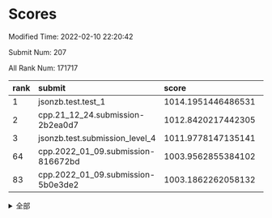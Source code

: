 # Scores

Modified Time: 2022-02-10 22:20:42

Submit Num: 207

All Rank Num: 171717

| rank |               submit               |       score        |       sigma        | pk_num |
| :--- | :--------------------------------- | :----------------- | :----------------- | :----- |
| 1    | jsonzb.test.test_1                 | 1014.1951446486531 | 0.8382410111450055 | 3317   |
| 2    | cpp.21_12_24.submission-2b2ea0d7   | 1012.8420217442305 | 0.8046553959051365 | 3317   |
| 3    | jsonzb.test.submission_level_4     | 1011.9778147135141 | 0.7918749911079892 | 3316   |
| 64   | cpp.2022_01_09.submission-816672bd | 1003.9562855384102 | 0.7210829725508012 | 3314   |
| 83   | cpp.2022_01_09.submission-5b0e3de2 | 1003.1862262058132 | 0.7256394946352339 | 3312   |


<details>
<summary>全部</summary>

| rank |                 submit                 |       score        |       sigma        | pk_num |
| :--- | :------------------------------------- | :----------------- | :----------------- | :----- |
| 1    | jsonzb.test.test_1                     | 1014.1951446486531 | 0.8382410111450055 | 3317   |
| 2    | cpp.21_12_24.submission-2b2ea0d7       | 1012.8420217442305 | 0.8046553959051365 | 3317   |
| 3    | jsonzb.test.submission_level_4         | 1011.9778147135141 | 0.7918749911079892 | 3316   |
| 4    | gobigger.level_3.submission_level_3_46 | 1011.6968114070569 | 0.7839850988483706 | 3319   |
| 5    | gobigger.level_3.submission_level_3_42 | 1011.5739453352653 | 0.7526631145781403 | 3315   |
| 6    | gobigger.level_3.submission_level_3_43 | 1011.4977911762119 | 0.7902934859173707 | 3315   |
| 7    | gobigger.level_3.submission_level_3_34 | 1011.24821548009   | 0.7711997766067842 | 3321   |
| 8    | gobigger.level_3.submission_level_3_10 | 1011.2064689197146 | 0.7835666520400819 | 3321   |
| 9    | gobigger.level_3.submission_level_3_8  | 1011.0212313284304 | 0.7568194484797952 | 3318   |
| 10   | gobigger.level_3.submission_level_3_31 | 1011.0201859493174 | 0.7698627052329527 | 3324   |
| 11   | gobigger.level_3.submission_level_3_9  | 1010.995628204823  | 0.7654744393106017 | 3319   |
| 12   | gobigger.level_3.submission_level_3_1  | 1010.9947567720425 | 0.786874098181769  | 3320   |
| 13   | gobigger.level_3.submission_level_3_4  | 1010.9583680848796 | 0.7514142955348431 | 3312   |
| 14   | gobigger.level_3.submission_level_3_22 | 1010.7400921429474 | 0.7635680330750907 | 3318   |
| 15   | gobigger.level_3.submission_level_3_36 | 1010.6693493294607 | 0.7491519092128368 | 3321   |
| 16   | gobigger.level_3.submission_level_3_20 | 1010.542076962397  | 0.7507707493730176 | 3320   |
| 17   | gobigger.level_3.submission_level_3_27 | 1010.3770447512286 | 0.7638158943169037 | 3320   |
| 18   | gobigger.level_3.submission_level_3_6  | 1010.370334413997  | 0.7685670926649351 | 3325   |
| 19   | gobigger.level_3.submission_level_3_12 | 1010.3133877927187 | 0.7747037006612705 | 3320   |
| 20   | gobigger.level_3.submission_level_3_28 | 1010.3040545053962 | 0.7850461968383784 | 3319   |
| 21   | gobigger.level_3.submission_level_3_13 | 1010.244031355453  | 0.7741327380879276 | 3318   |
| 22   | gobigger.level_3.submission_level_3_23 | 1010.2436800311427 | 0.7604308139418949 | 3319   |
| 23   | gobigger.level_3.submission_level_3_48 | 1010.2298252850088 | 0.775771142300525  | 3317   |
| 24   | gobigger.level_3.submission_level_3_41 | 1010.2194599112561 | 0.7524182623306026 | 3317   |
| 25   | gobigger.level_3.submission_level_3_26 | 1010.1867559017779 | 0.7552810958445172 | 3318   |
| 26   | gobigger.level_3.submission_level_3_30 | 1010.1853742431165 | 0.7670663319474557 | 3314   |
| 27   | gobigger.level_3.submission_level_3_49 | 1010.1208286046736 | 0.7746478383461605 | 3320   |
| 28   | gobigger.level_3.submission_level_3_45 | 1010.0940659540356 | 0.7596367851323963 | 3322   |
| 29   | gobigger.level_3.submission_level_3_5  | 1010.0693458964588 | 0.7666238308635626 | 3318   |
| 30   | gobigger.level_3.submission_level_3_7  | 1010.0528359818763 | 0.7728399171677941 | 3320   |
| 31   | gobigger.level_3.submission_level_3_44 | 1009.9577355063326 | 0.768376872146531  | 3317   |
| 32   | gobigger.level_3.submission_level_3_0  | 1009.6839326418844 | 0.7812954259854704 | 3314   |
| 33   | gobigger.level_3.submission_level_3_40 | 1009.6257711920334 | 0.7527600689922632 | 3323   |
| 34   | gobigger.level_3.submission_level_3_39 | 1009.5827728384171 | 0.7535612454642201 | 3316   |
| 35   | gobigger.level_3.submission_level_3_11 | 1009.5562117496727 | 0.7732610246060696 | 3317   |
| 36   | gobigger.level_3.submission_level_3_14 | 1009.4982455497225 | 0.7468794114255092 | 3315   |
| 37   | gobigger.level_3.submission_level_3_37 | 1009.3387333311084 | 0.7571504696341932 | 3315   |
| 38   | gobigger.level_3.submission_level_3_15 | 1009.3000817881258 | 0.7554839692079629 | 3321   |
| 39   | gobigger.level_3.submission_level_3_29 | 1009.25015727088   | 0.7555584812481632 | 3317   |
| 40   | gobigger.level_3.submission_level_3_2  | 1009.2481072147576 | 0.74055956371986   | 3323   |
| 41   | gobigger.level_3.submission_level_3_19 | 1009.1936255513518 | 0.755815830675833  | 3324   |
| 42   | gobigger.level_3.submission_level_3_32 | 1009.1454381566347 | 0.7517810535883711 | 3317   |
| 43   | gobigger.level_3.submission_level_3_24 | 1009.1415270276577 | 0.7311566605761473 | 3324   |
| 44   | gobigger.level_3.submission_level_3_47 | 1009.0644827180462 | 0.7673595472897747 | 3320   |
| 45   | gobigger.level_3.submission_level_3_3  | 1008.9253199724708 | 0.7489133538153443 | 3319   |
| 46   | gobigger.level_3.submission_level_3_16 | 1008.9107078371769 | 0.7468765838851082 | 3316   |
| 47   | gobigger.level_3.submission_level_3_21 | 1008.807527290863  | 0.7454395883507293 | 3317   |
| 48   | gobigger.level_3.submission_level_3_38 | 1008.8029444361646 | 0.7393190220415236 | 3316   |
| 49   | gobigger.level_3.submission_level_3_33 | 1008.6270060977954 | 0.7431917132249122 | 3314   |
| 50   | gobigger.level_3.submission_level_3_25 | 1008.6209021198889 | 0.7353947165487789 | 3316   |
| 51   | gobigger.level_3.submission_level_3_18 | 1008.6020471995928 | 0.7556454698276831 | 3318   |
| 52   | gobigger.level_3.submission_level_3_17 | 1008.2528660226009 | 0.7415974395804467 | 3315   |
| 53   | gobigger.level_3.submission_level_3_35 | 1008.2240699583401 | 0.757277245776243  | 3313   |
| 54   | gobigger.level_1.submission_level_1_34 | 1004.7484856781864 | 0.7305632259035445 | 3315   |
| 55   | gobigger.level_1.submission_level_1_4  | 1004.5185144304623 | 0.72855121683996   | 3319   |
| 56   | gobigger.level_1.submission_level_1_11 | 1004.3607674457984 | 0.7226427547786645 | 3318   |
| 57   | gobigger.level_1.submission_level_1_31 | 1004.3159815859858 | 0.7275321885168564 | 3316   |
| 58   | gobigger.level_1.submission_level_1_39 | 1004.2449872082987 | 0.730369320904812  | 3318   |
| 59   | gobigger.level_1.submission_level_1_32 | 1004.171476786474  | 0.7181333125597745 | 3316   |
| 60   | gobigger.level_1.submission_level_1_29 | 1004.15777887415   | 0.7150194610808466 | 3320   |
| 61   | gobigger.level_1.submission_level_1_33 | 1004.1330400540397 | 0.7248828094138059 | 3320   |
| 62   | gobigger.level_1.submission_level_1_20 | 1004.0207773990581 | 0.7197959750923736 | 3324   |
| 63   | gobigger.level_1.submission_level_1_21 | 1003.9788386064031 | 0.7310401666961185 | 3322   |
| 64   | cpp.2022_01_09.submission-816672bd     | 1003.9562855384102 | 0.7210829725508012 | 3314   |
| 65   | gobigger.level_1.submission_level_1_28 | 1003.9141540202108 | 0.7365888064688522 | 3314   |
| 66   | gobigger.level_1.submission_level_1_35 | 1003.7820054906865 | 0.7220255516866322 | 3322   |
| 67   | gobigger.level_1.submission_level_1_13 | 1003.7441902995613 | 0.7109768180254606 | 3318   |
| 68   | gobigger.level_1.submission_level_1_1  | 1003.7102616316989 | 0.7152015770853722 | 3318   |
| 69   | gobigger.level_1.submission_level_1_6  | 1003.6441603302798 | 0.7168998209540728 | 3318   |
| 70   | gobigger.level_1.submission_level_1_10 | 1003.6195745654056 | 0.7234000224299666 | 3321   |
| 71   | gobigger.level_1.submission_level_1_48 | 1003.6158636190622 | 0.7121139462322612 | 3321   |
| 72   | gobigger.level_1.submission_level_1_22 | 1003.5821875167059 | 0.7265718361198907 | 3321   |
| 73   | gobigger.level_1.submission_level_1_37 | 1003.5792269988992 | 0.7105659305867752 | 3316   |
| 74   | gobigger.level_1.submission_level_1_15 | 1003.5531302536639 | 0.7219321043407467 | 3316   |
| 75   | gobigger.level_1.submission_level_1_0  | 1003.5477669075901 | 0.73604826024147   | 3319   |
| 76   | gobigger.level_1.submission_level_1_27 | 1003.4602556104953 | 0.7156868181520197 | 3321   |
| 77   | gobigger.level_1.submission_level_1_16 | 1003.4510355467836 | 0.7152180944573874 | 3322   |
| 78   | gobigger.level_1.submission_level_1_30 | 1003.3158116048515 | 0.714840060907171  | 3316   |
| 79   | gobigger.level_1.submission_level_1_19 | 1003.294754953557  | 0.7096805021025899 | 3313   |
| 80   | gobigger.level_1.submission_level_1_14 | 1003.2863778128866 | 0.7123116500998627 | 3314   |
| 81   | gobigger.level_1.submission_level_1_12 | 1003.2659268066475 | 0.71850106869227   | 3316   |
| 82   | gobigger.level_1.submission_level_1_44 | 1003.2453458802487 | 0.7182187388930783 | 3320   |
| 83   | cpp.2022_01_09.submission-5b0e3de2     | 1003.1862262058132 | 0.7256394946352339 | 3312   |
| 84   | gobigger.level_1.submission_level_1_40 | 1003.1192371225272 | 0.7215622226554695 | 3318   |
| 85   | gobigger.level_1.submission_level_1_45 | 1003.1103936907004 | 0.7190100319010709 | 3316   |
| 86   | gobigger.level_1.submission_level_1_41 | 1003.0574795527984 | 0.7083744307902539 | 3318   |
| 87   | gobigger.level_1.submission_level_1_17 | 1003.0524564763409 | 0.717508100737271  | 3316   |
| 88   | gobigger.level_1.submission_level_1_5  | 1003.030332176896  | 0.7234060039331955 | 3316   |
| 89   | gobigger.level_1.submission_level_1_8  | 1002.9878526633861 | 0.7186136401287523 | 3322   |
| 90   | gobigger.level_1.submission_level_1_47 | 1002.9725267835148 | 0.7114128978014865 | 3316   |
| 91   | gobigger.level_1.submission_level_1_23 | 1002.9695587397994 | 0.7051129998814468 | 3318   |
| 92   | gobigger.level_1.submission_level_1_7  | 1002.8941360978029 | 0.7071432955518675 | 3314   |
| 93   | gobigger.level_1.submission_level_1_9  | 1002.844350731048  | 0.7179740968321695 | 3317   |
| 94   | gobigger.level_1.submission_level_1_49 | 1002.8259280188759 | 0.718015568044973  | 3316   |
| 95   | gobigger.level_1.submission_level_1_46 | 1002.8198783458571 | 0.7001240186833589 | 3320   |
| 96   | gobigger.level_1.submission_level_1_38 | 1002.7633345483312 | 0.7106767960484311 | 3321   |
| 97   | gobigger.level_1.submission_level_1_18 | 1002.6018392000933 | 0.7126999993059034 | 3316   |
| 98   | gobigger.level_1.submission_level_1_24 | 1002.4610676242029 | 0.707084342437726  | 3317   |
| 99   | gobigger.level_1.submission_level_1_43 | 1002.4343573864572 | 0.7132072544450282 | 3314   |
| 100  | gobigger.level_1.submission_level_1_25 | 1002.4153411649036 | 0.7145094109042905 | 3312   |
| 101  | gobigger.level_1.submission_level_1_2  | 1002.4035434003929 | 0.717280403329734  | 3322   |
| 102  | gobigger.level_1.submission_level_1_36 | 1002.2247047308474 | 0.700216277098124  | 3313   |
| 103  | gobigger.level_1.submission_level_1_3  | 1002.1433483846562 | 0.7135626761457038 | 3314   |
| 104  | gobigger.level_1.submission_level_1_26 | 1002.1363720730197 | 0.7157951688974387 | 3318   |
| 105  | gobigger.level_1.submission_level_1_42 | 1000.9720823381364 | 0.7088286810027183 | 3322   |
| 106  | gobigger.random.submission_random_48   | 998.1212185062693  | 0.7185112998170955 | 3318   |
| 107  | gobigger.random.submission_random_42   | 997.2684843824154  | 0.708770339641491  | 3322   |
| 108  | gobigger.random.submission_random_7    | 997.2198695294235  | 0.6991731005104121 | 3315   |
| 109  | gobigger.random.submission_random_34   | 997.0988352649614  | 0.6968487671256886 | 3317   |
| 110  | gobigger.random.submission_random_40   | 996.9801084828201  | 0.7027969167051622 | 3321   |
| 111  | gobigger.random.submission_random_6    | 996.9436521438906  | 0.7071315758798676 | 3313   |
| 112  | gobigger.random.submission_random_36   | 996.8241166938253  | 0.713848328115681  | 3318   |
| 113  | gobigger.random.submission_random_0    | 996.7807542259095  | 0.7013483596631909 | 3322   |
| 114  | gobigger.random.submission_random_21   | 996.6385356595976  | 0.7016785164845665 | 3319   |
| 115  | gobigger.random.submission_random_31   | 996.5886162553737  | 0.7067835470070227 | 3323   |
| 116  | gobigger.random.submission_random_14   | 996.5250539520164  | 0.7065747776245456 | 3315   |
| 117  | gobigger.random.submission_random_25   | 996.5196565072703  | 0.7093855409799921 | 3319   |
| 118  | gobigger.random.submission_random_29   | 996.494154411058   | 0.7018088615910646 | 3315   |
| 119  | gobigger.random.submission_random_2    | 996.4488049060576  | 0.7039842316054444 | 3312   |
| 120  | gobigger.random.submission_random_24   | 996.4299232198242  | 0.7135341928135452 | 3318   |
| 121  | gobigger.random.submission_random_23   | 996.4246460698105  | 0.6993206456934724 | 3318   |
| 122  | gobigger.random.submission_random_38   | 996.3972657855643  | 0.7100823442222861 | 3315   |
| 123  | gobigger.random.submission_random_46   | 996.3413295811428  | 0.7291948198084368 | 3317   |
| 124  | gobigger.random.submission_random_28   | 996.2914801710165  | 0.7003905565482358 | 3321   |
| 125  | gobigger.random.submission_random_16   | 996.2169919989942  | 0.7172398538149848 | 3323   |
| 126  | gobigger.random.submission_random_39   | 996.0877815576738  | 0.7000686493758586 | 3318   |
| 127  | gobigger.random.submission_random_19   | 995.9526976422799  | 0.713761805896371  | 3320   |
| 128  | gobigger.random.submission_random_15   | 995.8808861750558  | 0.698594466694502  | 3320   |
| 129  | gobigger.random.submission_random_3    | 995.8261070557106  | 0.7187369679989996 | 3320   |
| 130  | gobigger.random.submission_random_45   | 995.7622863781172  | 0.7116747166187102 | 3320   |
| 131  | gobigger.random.submission_random_4    | 995.7014232044303  | 0.704298203682173  | 3323   |
| 132  | gobigger.random.submission_random_11   | 995.6311375933175  | 0.7183370587075478 | 3315   |
| 133  | gobigger.random.submission_random_18   | 995.6123804139143  | 0.7220302116997409 | 3321   |
| 134  | gobigger.random.submission_random_12   | 995.564359592947   | 0.7186715257788129 | 3319   |
| 135  | gobigger.random.submission_random_9    | 995.5217483670492  | 0.7241255970378926 | 3323   |
| 136  | gobigger.random.submission_random_30   | 995.5061775449161  | 0.7250544952443755 | 3315   |
| 137  | gobigger.random.submission_random_8    | 995.5053310065451  | 0.7180653360385713 | 3320   |
| 138  | gobigger.random.submission_random_17   | 995.4704755447377  | 0.7043902493607255 | 3320   |
| 139  | gobigger.random.submission_random_43   | 995.4274514847584  | 0.7098115078281767 | 3310   |
| 140  | gobigger.random.submission_random_5    | 995.425141116193   | 0.6990332417535798 | 3319   |
| 141  | gobigger.random.submission_random_47   | 995.4076558091652  | 0.7182131932782432 | 3316   |
| 142  | gobigger.random.submission_random_33   | 995.4016098488128  | 0.6940580848182536 | 3316   |
| 143  | gobigger.random.submission_random_37   | 995.3725637938171  | 0.7136150657939339 | 3312   |
| 144  | gobigger.random.submission_random_22   | 995.3278560339323  | 0.7165072228071273 | 3318   |
| 145  | gobigger.random.submission_random_49   | 995.233485800892   | 0.7260720760245696 | 3318   |
| 146  | gobigger.random.submission_random_1    | 995.2282634806136  | 0.7038651790112438 | 3314   |
| 147  | gobigger.random.submission_random_10   | 995.1832247521412  | 0.7087552080238467 | 3325   |
| 148  | gobigger.random.submission_random_44   | 995.16286572675    | 0.7185930338709945 | 3321   |
| 149  | gobigger.random.submission_random_27   | 995.1525576923185  | 0.7037967190628468 | 3320   |
| 150  | gobigger.random.submission_random_13   | 995.00259532619    | 0.7163829376351255 | 3320   |
| 151  | gobigger.random.submission_random_35   | 994.9405032612981  | 0.7199510631941691 | 3319   |
| 152  | gobigger.random.submission_random_32   | 994.9110308958955  | 0.7291220409110021 | 3316   |
| 153  | gobigger.random.submission_random_26   | 994.8621473382879  | 0.7204425090646664 | 3323   |
| 154  | gobigger.random.submission_random_20   | 994.7042809176208  | 0.7162123122832879 | 3316   |
| 155  | gobigger.random.submission_random_41   | 994.5498871252948  | 0.7316106831869718 | 3315   |
| 156  | gobigger.level_2.submission_level_2_2  | 994.3620149458156  | 0.7222554619394801 | 3323   |
| 157  | gobigger.level_2.submission_level_2_29 | 993.7595974603614  | 0.7375923867461011 | 3322   |
| 158  | gobigger.level_2.submission_level_2_38 | 993.6715251199349  | 0.7251976935714151 | 3322   |
| 159  | gobigger.level_2.submission_level_2_37 | 993.5680899058912  | 0.7380190103406782 | 3317   |
| 160  | gobigger.level_2.submission_level_2_14 | 993.522503325949   | 0.7395754371214676 | 3313   |
| 161  | gobigger.level_2.submission_level_2_15 | 993.4692194694144  | 0.755411710823253  | 3320   |
| 162  | gobigger.level_2.submission_level_2_7  | 993.4398538045488  | 0.7141216901274843 | 3327   |
| 163  | gobigger.level_2.submission_level_2_6  | 992.9262300889119  | 0.7486697593094352 | 3321   |
| 164  | gobigger.level_2.submission_level_2_34 | 992.8092243194974  | 0.735639223490838  | 3322   |
| 165  | gobigger.level_2.submission_level_2_23 | 992.7281214698097  | 0.7331717984083996 | 3321   |
| 166  | gobigger.level_2.submission_level_2_39 | 992.7265398759796  | 0.7402122320556658 | 3315   |
| 167  | gobigger.level_2.submission_level_2_12 | 992.6752268854161  | 0.7406508548606212 | 3317   |
| 168  | gobigger.level_2.submission_level_2_11 | 992.6676313877252  | 0.7458808068777757 | 3319   |
| 169  | gobigger.level_2.submission_level_2_8  | 992.6465517529086  | 0.7390295611734407 | 3313   |
| 170  | gobigger.level_2.submission_level_2_45 | 992.4256941624386  | 0.7423349881681852 | 3321   |
| 171  | gobigger.level_2.submission_level_2_18 | 992.400468589764   | 0.7337337297536446 | 3317   |
| 172  | gobigger.level_2.submission_level_2_4  | 992.3601496664643  | 0.750327875591464  | 3320   |
| 173  | gobigger.level_2.submission_level_2_30 | 992.336067172595   | 0.7171931576219982 | 3318   |
| 174  | gobigger.level_2.submission_level_2_31 | 992.3331814444151  | 0.7263667700345917 | 3324   |
| 175  | gobigger.level_2.submission_level_2_43 | 992.3030746767098  | 0.7409449095202613 | 3315   |
| 176  | gobigger.level_2.submission_level_2_27 | 992.2274676865295  | 0.7440152548292812 | 3320   |
| 177  | gobigger.level_2.submission_level_2_0  | 992.150632634994   | 0.7523701775263935 | 3320   |
| 178  | gobigger.level_2.submission_level_2_40 | 992.0298862817616  | 0.7441932347140316 | 3315   |
| 179  | gobigger.level_2.submission_level_2_35 | 991.9963611919744  | 0.7297782793439612 | 3323   |
| 180  | gobigger.level_2.submission_level_2_1  | 991.9558409833693  | 0.7453745703878913 | 3319   |
| 181  | gobigger.level_2.submission_level_2_32 | 991.9505087055883  | 0.7506056249958584 | 3322   |
| 182  | gobigger.level_2.submission_level_2_5  | 991.9085902470096  | 0.7441831700545978 | 3321   |
| 183  | gobigger.level_2.submission_level_2_20 | 991.9046206788494  | 0.7464061689869451 | 3321   |
| 184  | gobigger.level_2.submission_level_2_3  | 991.8439557195771  | 0.7264660163306806 | 3325   |
| 185  | gobigger.level_2.submission_level_2_26 | 991.8018151450316  | 0.7437843698564363 | 3317   |
| 186  | gobigger.level_2.submission_level_2_17 | 991.6806717711207  | 0.7549146533226252 | 3320   |
| 187  | gobigger.level_2.submission_level_2_42 | 991.5692922508053  | 0.7574404272750478 | 3320   |
| 188  | gobigger.level_2.submission_level_2_21 | 991.5587476624981  | 0.7490505163485337 | 3315   |
| 189  | gobigger.level_2.submission_level_2_19 | 991.5487344503629  | 0.7462317137045427 | 3314   |
| 190  | gobigger.level_2.submission_level_2_9  | 991.5227482480038  | 0.7431687998839769 | 3318   |
| 191  | gobigger.level_2.submission_level_2_49 | 991.506169504306   | 0.7310085008105022 | 3314   |
| 192  | gobigger.level_2.submission_level_2_46 | 991.454113148686   | 0.7518608697416572 | 3318   |
| 193  | gobigger.level_2.submission_level_2_10 | 991.4389572863466  | 0.7455602372605327 | 3321   |
| 194  | gobigger.level_2.submission_level_2_47 | 991.4303501599987  | 0.7479669560708655 | 3316   |
| 195  | gobigger.level_2.submission_level_2_25 | 991.4189277629685  | 0.7438716560752482 | 3317   |
| 196  | gobigger.level_2.submission_level_2_22 | 991.3859728117316  | 0.747733677200661  | 3316   |
| 197  | gobigger.level_2.submission_level_2_28 | 991.3012829200253  | 0.7354728926018622 | 3317   |
| 198  | gobigger.level_2.submission_level_2_41 | 991.2407168186631  | 0.7326775540935259 | 3319   |
| 199  | gobigger.level_2.submission_level_2_44 | 991.1692753822957  | 0.75119216678448   | 3313   |
| 200  | gobigger.level_2.submission_level_2_48 | 991.1481473790532  | 0.7437486829933715 | 3316   |
| 201  | gobigger.level_2.submission_level_2_33 | 990.952710182691   | 0.7680242491434784 | 3319   |
| 202  | gobigger.level_2.submission_level_2_13 | 990.8975306706658  | 0.7535857211047523 | 3320   |
| 203  | gobigger.level_2.submission_level_2_16 | 990.5875738168197  | 0.7664658264141163 | 3320   |
| 204  | gobigger.level_2.submission_level_2_24 | 990.0622976786786  | 0.7461791118744939 | 3320   |
| 205  | gobigger.level_2.submission_level_2_36 | 990.0373657318976  | 0.765701434632337  | 3313   |
| 206  | gobigger.none.submission_none_1        | 978.9828995998404  | 1.2027610446183385 | 3317   |
| 207  | gobigger.none.submission_none_0        | 978.9472484380817  | 1.1865120559448377 | 3322   |

</details>